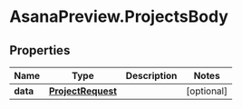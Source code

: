 # AsanaPreview.ProjectsBody

## Properties
Name | Type | Description | Notes
------------ | ------------- | ------------- | -------------
**data** | [**ProjectRequest**](ProjectRequest.md) |  | [optional] 
